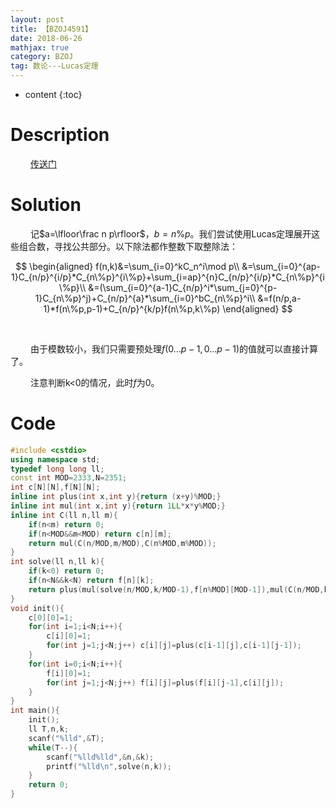 ```yaml
---
layout: post
title: 【BZOJ4591】
date: 2018-06-26
mathjax: true
category: BZOJ
tag: 数论---Lucas定理
---
```

* content
{:toc}
# Description	

​	　　[传送门](https://www.lydsy.com/JudgeOnline/problem.php?id=4591)



# Solution

​	　　记$a=\lfloor\frac n p\rfloor$，$b=n\%p$。我们尝试使用Lucas定理展开这些组合数，寻找公共部分。以下除法都作整数下取整除法：

$$
\begin{aligned}
f(n,k)&=\sum_{i=0}^kC_n^i\mod p\\
&=\sum_{i=0}^{ap-1}C_{n/p}^{i/p}*C_{n\%p}^{i\%p}+\sum_{i=ap}^{n}C_{n/p}^{i/p}*C_{n\%p}^{i\%p}\\
&=(\sum_{i=0}^{a-1}C_{n/p}^i*\sum_{j=0}^{p-1}C_{n\%p}^j)+C_{n/p}^{a}*\sum_{i=0}^bC_{n\%p}^i\\
&=f(n/p,a-1)*f(n\%p,p-1)+C_{n/p}^{k/p}f(n\%p,k\%p)
\end{aligned}
$$

​	

​	　　由于模数较小，我们只需要预处理$f(0...p-1,0...p-1)$的值就可以直接计算了。

​	　　注意判断k<0的情况，此时$f$为0。





# Code

```c++
#include <cstdio>
using namespace std;
typedef long long ll;
const int MOD=2333,N=2351;
int c[N][N],f[N][N];
inline int plus(int x,int y){return (x+y)%MOD;}
inline int mul(int x,int y){return 1LL*x*y%MOD;}
inline int C(ll n,ll m){
	if(n<m) return 0;
	if(n<MOD&&m<MOD) return c[n][m];
	return mul(C(n/MOD,m/MOD),C(n%MOD,m%MOD));
}
int solve(ll n,ll k){
	if(k<0) return 0;
	if(n<N&&k<N) return f[n][k];
	return plus(mul(solve(n/MOD,k/MOD-1),f[n%MOD][MOD-1]),mul(C(n/MOD,k/MOD),f[n%MOD][k%MOD]));
}
void init(){
	c[0][0]=1;
	for(int i=1;i<N;i++){
		c[i][0]=1;
		for(int j=1;j<N;j++) c[i][j]=plus(c[i-1][j],c[i-1][j-1]);
	}
	for(int i=0;i<N;i++){
		f[i][0]=1;
		for(int j=1;j<N;j++) f[i][j]=plus(f[i][j-1],c[i][j]);
	}
}
int main(){
	init();		
	ll T,n,k;
	scanf("%lld",&T);
	while(T--){
		scanf("%lld%lld",&n,&k);
		printf("%lld\n",solve(n,k));
	}
	return 0;
}
```

